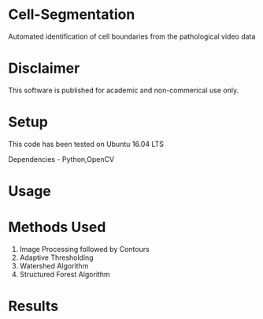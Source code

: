 # Cell-Segmentation
Automated identification of cell boundaries from the pathological video data

# Disclaimer
This software is published for academic and non-commerical use only.

# Setup
This code has been tested on Ubuntu 16.04 LTS

Dependencies - Python,OpenCV

# Usage

# Methods Used

1. Image Processing followed by Contours
2. Adaptive Thresholding
3. Watershed Algorithm
4. Structured Forest Algorithm

# Results
